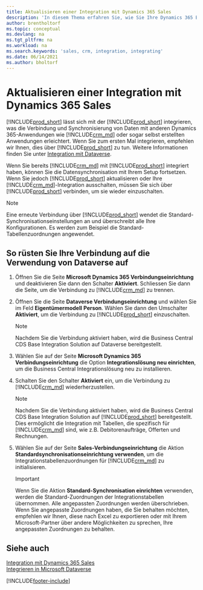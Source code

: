 ```yaml
---
title: Aktualisieren einer Integration mit Dynamics 365 Sales
description: 'In diesem Thema erfahren Sie, wie Sie Ihre Dynamics 365 Business Central-Integration mit Dynamics 365 Sales auf die neueste Version verschieben können.'
author: brentholtorf
ms.topic: conceptual
ms.devlang: na
ms.tgt_pltfrm: na
ms.workload: na
ms.search.keywords: 'sales, crm, integration, integrating'
ms.date: 06/14/2021
ms.author: bholtorf
---
```

# <a name="upgrading-an-integration-with-dynamics-365-sales" />Aktualisieren einer Integration mit Dynamics 365 Sales
[!INCLUDE[prod_short](includes/prod_short.md)] lässt sich mit der [!INCLUDE[prod_short](includes/cds_long_md.md)] integrieren, was die Verbindung und Synchronisierung von Daten mit anderen Dynamics 365-Anwendungen wie [!INCLUDE[crm_md](includes/crm_md.md)] oder sogar selbst erstellten Anwendungen erleichtert. Wenn Sie zum ersten Mal integrieren, empfehlen wir Ihnen, dies über [!INCLUDE[prod_short](includes/cds_long_md.md)] zu tun. Weitere Informationen finden Sie unter [Integration mit Dataverse](admin-common-data-service.md).

Wenn Sie bereits [!INCLUDE[crm_md](includes/crm_md.md)] mit [!INCLUDE[prod_short](includes/prod_short.md)] integriert haben, können Sie die Datensynchronisation mit Ihrem Setup fortsetzen. Wenn Sie jedoch [!INCLUDE[prod_short](includes/prod_short.md)] aktualisieren oder Ihre [!INCLUDE[crm_md](includes/crm_md.md)]-Integration ausschalten, müssen Sie sich über [!INCLUDE[prod_short](includes/cds_long_md.md)] verbinden, um sie wieder einzuschalten. 

> [!NOTE]
> Eine erneute Verbindung über [!INCLUDE[prod_short](includes/cds_long_md.md)] wendet die Standard-Synchronisationseinstellungen an und überschreibt alle Ihre Konfigurationen. Es werden zum Beispiel die Standard-Tabellenzuordnungen angewendet.

## <a name="to-upgrade-your-connection-to-use-dataverse" />So rüsten Sie Ihre Verbindung auf die Verwendung von Dataverse auf
1. Öffnen Sie die Seite **Microsoft Dynamics 365 Verbindungseinrichtung** und deaktivieren Sie dann den Schalter **Aktiviert**. Schliessen Sie dann die Seite, um die Verbindung zu [!INCLUDE[crm_md](includes/crm_md.md)] zu trennen.
2. Öffnen Sie die Seite **Dataverse Verbindungseinrichtung** und wählen Sie im Feld **Eigentümermodell** **Person**. Wählen Sie dann den Umschalter **Aktiviert**, um die Verbindung zu [!INCLUDE[prod_short](includes/cds_long_md.md)] einzuschalten.
  
   > [!NOTE]
   > Nachdem Sie die Verbindung aktiviert haben, wird die Business Central CDS Base Integration Solution auf Dataverse bereitgestellt.
4. Wählen Sie auf der Seite **Microsoft Dynamics 365 Verbindungseinrichtung** die Option **Integrationslösung neu einrichten**, um die Business Central Integrationslösung neu zu installieren.
5. Schalten Sie den Schalter **Aktiviert** ein, um die Verbindung zu [!INCLUDE[crm_md](includes/crm_md.md)] wiederherzustellen.
  
   > [!NOTE]
   > Nachdem Sie die Verbindung aktiviert haben, wird die Business Central CDS Base Integration Solution auf [!INCLUDE[prod_short](includes/prod_short.md)] bereitgestellt. Dies ermöglicht die Integration mit Tabellen, die spezifisch für [!INCLUDE[crm_md](includes/crm_md.md)] sind, wie z.B. Debitorenaufträge, Offerten und Rechnungen.
6. Wählen Sie auf der Seite **Sales-Verbindungseinrichtung** die Aktion **Standardsynchronisationseinrichtung verwenden**, um die Integrationstabellenzuordnungen für [!INCLUDE[crm_md](includes/crm_md.md)] zu initialisieren.

   > [!IMPORTANT]
   > Wenn Sie die Aktion **Standard-Synchronisation einrichten** verwenden, werden die Standard-Zuordnungen der Integrationstabellen übernommen. Alle angepassten Zuordnungen werden überschrieben. Wenn Sie angepasste Zuordnungen haben, die Sie behalten möchten, empfehlen wir Ihnen, diese nach Excel zu exportieren oder mit Ihrem Microsoft-Partner über andere Möglichkeiten zu sprechen, Ihre angepassten Zuordnungen zu behalten.    

## <a name="see-also" />Siehe auch
[Integration mit Dynamics 365 Sales](admin-prepare-dynamics-365-for-sales-for-integration.md)  
[Integrieren in Microsoft Dataverse](admin-common-data-service.md)


[!INCLUDE[footer-include](includes/footer-banner.md)]
